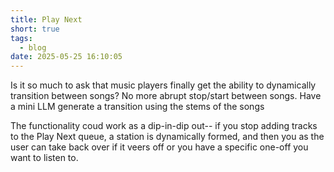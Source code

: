 ```yaml
---
title: Play Next
short: true
tags:
  - blog
date: 2025-05-25 16:10:05
---
```


Is it so much to ask that music players finally get the ability to dynamically transition between songs? No more abrupt stop/start between songs. Have a mini LLM generate a transition using the stems of the songs

The functionality coud work as a dip-in-dip out-- if you stop adding tracks to the Play Next queue, a station is dynamically formed, and then you as the user can take back over if it veers off or you have a specific one-off you want to listen to.
